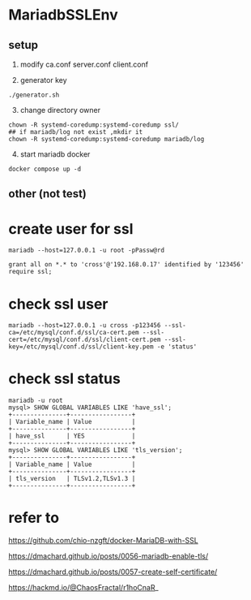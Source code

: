 # MariadbSSLEnv

## setup

1. modify ca.conf server.conf client.conf 

2. generator key 

```
./generator.sh
```
3. change directory owner

```
chown -R systemd-coredump:systemd-coredump ssl/
## if mariadb/log not exist ,mkdir it
chown -R systemd-coredump:systemd-coredump mariadb/log
```

4. start mariadb docker

```
docker compose up -d 
```

## other (not test) 


# create user for ssl

```
mariadb --host=127.0.0.1 -u root -pPassw@rd

grant all on *.* to 'cross'@'192.168.0.17' identified by '123456'  require ssl;
```

# check ssl user

```
mariadb --host=127.0.0.1 -u cross -p123456 --ssl-ca=/etc/mysql/conf.d/ssl/ca-cert.pem --ssl-cert=/etc/mysql/conf.d/ssl/client-cert.pem --ssl-key=/etc/mysql/conf.d/ssl/client-key.pem -e 'status'
```

# check ssl status
```
mariadb -u root
mysql> SHOW GLOBAL VARIABLES LIKE 'have_ssl';
+---------------+-----------------+
| Variable_name | Value           |
+---------------+-----------------+
| have_ssl      | YES             |
+---------------+-----------------+
mysql> SHOW GLOBAL VARIABLES LIKE 'tls_version';
+---------------+-----------------+
| Variable_name | Value           |
+---------------+-----------------+
| tls_version   | TLSv1.2,TLSv1.3 |
+---------------+-----------------+

```

# refer to
https://github.com/chio-nzgft/docker-MariaDB-with-SSL

https://dmachard.github.io/posts/0056-mariadb-enable-tls/

https://dmachard.github.io/posts/0057-create-self-certificate/

https://hackmd.io/@ChaosFractal/r1hoCnaR_


